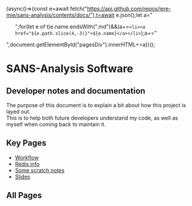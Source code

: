 (async()=>{const e=await fetch("https://api.github.com/repos/jere-mie/sans-analysis/contents/docs/"),t=await e.json();let a="<ul>";for(let e of t)e.name.endsWith(".md")&&(a+=`<li><a href="${e.path.slice(4,-3)}">${e.name}</a></li>`);a+="</ul>",document.getElementById("pagesDiv").innerHTML+=a})();

# SANS-Analysis Software

## Developer notes and documentation

The purpose of this document is to explain a bit about how this project is layed out.  
This is to help both future developers understand my code, as well as myself when coming back to maintain it.

## Key Pages

- [Workflow](workflow.md)
- [Redis info](redis.md)
- [Some scratch notes](scratch.md)
- [Slides](slides.md)


## All Pages

<div id="pagesDiv"></div>
